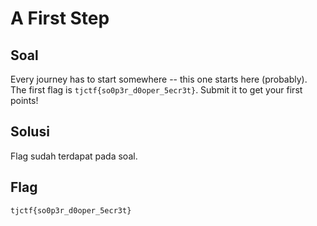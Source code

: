 # A First Step

## Soal

Every journey has to start somewhere -- this one starts here (probably).
The first flag is `tjctf{so0p3r_d0oper_5ecr3t}`. Submit it to get your first points!

## Solusi

Flag sudah terdapat pada soal.

## Flag

```
tjctf{so0p3r_d0oper_5ecr3t}
```
